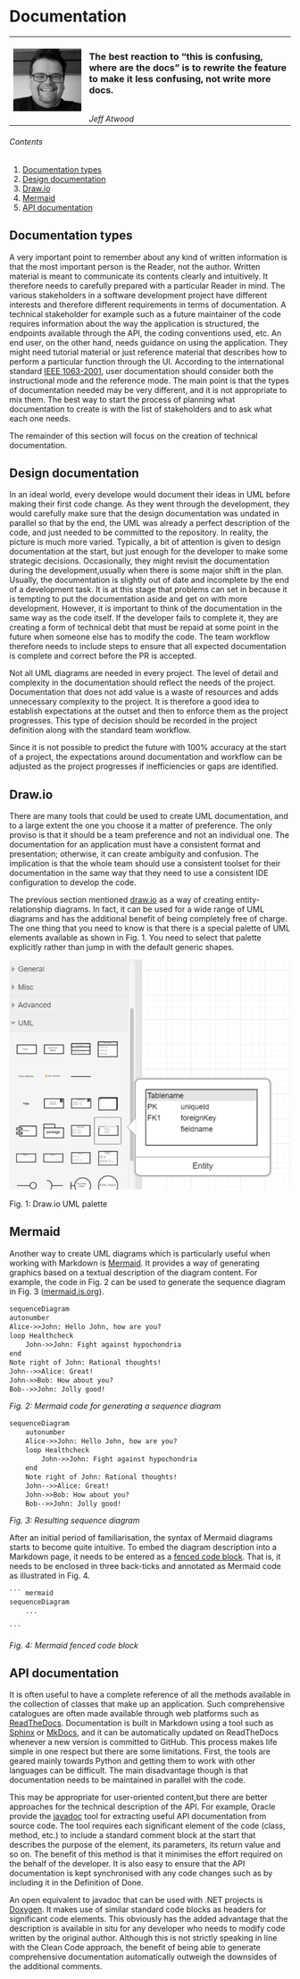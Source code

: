 # Documentation

|                                                                                                                             |                                                                                                                                                                   |
|-----------------------------------------------------------------------------------------------------------------------------|-------------------------------------------------------------------------------------------------------------------------------------------------------------------|
| ![Jeff Atwood](../images/jeff_atwood.png) | <h3>The best reaction to “this is confusing, where are the docs” is to rewrite the feature to make it less confusing, not write more docs.</h3><br/>*Jeff Atwood* |

###### Contents

1. [Documentation types](#documentation-types)
2. [Design documentation](#design-documentation)
3. [Draw.io](#drawio)
4. [Mermaid](#mermaid)
5. [API documentation](#api-documentation)

## Documentation types

A very important point to remember about any kind of written information is that the most
important person is the Reader, not the author. Written material is meant to communicate
its contents clearly and intuitively. It therefore needs to carefully prepared with a 
particular Reader in mind. The various stakeholders in a software development project have
different interests and therefore different requirements in terms of documentation. A
technical stakeholder for example such as a future maintainer of the code requires 
information about the way the application is structured, the endpoints available through
the API, the coding conventions used, etc. An end user, on the other hand, needs guidance 
on using the application. They might need tutorial material or just reference material that
describes how to perform a particular function through the UI. According to the international
standard [IEEE 1063-2001](https://napier.primo.exlibrisgroup.com/permalink/44NAP_INST/n96pef/alma9923431555702111),
user documentation should consider both the instructional mode and the reference mode. The main 
point is that the types of documentation needed may be very different, and it is not appropriate 
to mix them. The best way to start the process of planning what documentation to create is
with the list of stakeholders and to ask what each one needs.

The remainder of this section will focus on the creation of technical documentation.

## Design documentation

In an ideal world, every develope would document their ideas in UML before making their 
first code change. As they went through the development, they would carefully make sure that 
the design documentation was undated in parallel so that by the end, the UML was already a
perfect description of the code, and just needed to be committed to the repository. In reality,
the picture is much more varied. Typically, a bit of attention is given to design documentation
at the start, but just enough for the developer to make some strategic decisions. Occasionally,
they might revisit the documentation during the development,usually when there is some major
shift in the plan. Usually, the documentation is slightly out of date and incomplete by the
end of a development task. It is at this stage that problems can set in because it is tempting
to put the documentation aside and get on with more development. However, it is important to
think of the documentation in the same way as the code itself. If the developer fails to
complete it, they are creating a form of technical debt that must be repaid at some point in
the future when someone else has to modify the code. The team workflow therefore needs to include
steps to ensure that all expected documentation is complete and correct before the PR is 
accepted.

Not all UML diagrams are needed in every project. The level of detail and complexity in the 
documentation should reflect the needs of the project. Documentation that does not add value
is a waste of resources and adds unnecessary complexity to the project. It is therefore a 
good idea to establish expectations at the outset and then to enforce them as the project 
progresses. This type of decision should be recorded in the project definition along with the 
standard team workflow.

Since it is not possible to predict the future with 100% accuracy at the start of a project, the
expectations around documentation and workflow can be adjusted as the project progresses if
inefficiencies or gaps are identified.

## Draw.io

There are many tools that could be used to create UML documentation, and to a large extent
the one you choose it a matter of preference. The only proviso is that it should be a team
preference and not an individual one. The documentation for an application must have a
consistent format and presentation; otherwise, it can create ambiguity and confusion. The
implication is that the whole team should use a consistent toolset for their documentation
in the same way that they need to use a consistent IDE configuration to develop the code.

The previous section mentioned [draw.io](https://www.drawio.com/) as a way of creating
entity-relationship diagrams. In fact, it can be used for a wide range of UML diagrams and 
has the additional benefit of being completely free of charge. The one thing that you 
need to know is that there is a special palette of UML elements available as shown in
Fig. 1. You need to select that palette explicitly rather than jump in with the default
generic shapes.

![Draw.io UML palette](../images/drawio_uml.png)

Fig. 1: Draw.io UML palette

## Mermaid

Another way to create UML diagrams which is particularly useful when working with Markdown
is [Mermaid](https://mermaid.js.org/). It provides a way of generating graphics based on a
textual description of the diagram content. For example, the code in Fig. 2 can be used to 
generate the sequence diagram in Fig. 3 ([mermaid.js.org](https://mermaid.js.org/syntax/sequenceDiagram.html)).

    sequenceDiagram
    autonumber
    Alice->>John: Hello John, how are you?
    loop Healthcheck
        John->>John: Fight against hypochondria
    end
    Note right of John: Rational thoughts!
    John-->>Alice: Great!
    John->>Bob: How about you?
    Bob-->>John: Jolly good!

*Fig. 2: Mermaid code for generating a sequence diagram*

``` mermaid
sequenceDiagram
    autonumber
    Alice->>John: Hello John, how are you?
    loop Healthcheck
        John->>John: Fight against hypochondria
    end
    Note right of John: Rational thoughts!
    John-->>Alice: Great!
    John->>Bob: How about you?
    Bob-->>John: Jolly good!
```

*Fig. 3: Resulting sequence diagram*

After an initial period of familiarisation, the syntax of Mermaid diagrams starts to 
become quite intuitive. To embed the diagram description into a Markdown page, it
needs to be entered as a [fenced code block](https://docs.github.com/en/get-started/writing-on-github/working-with-advanced-formatting/creating-diagrams).
That is, it needs to be enclosed in three back-ticks and annotated as Mermaid code as
illustrated in Fig. 4.

````
``` mermaid
sequenceDiagram
    ...
    
```
````

*Fig. 4: Mermaid fenced code block*

## API documentation

It is often useful to have a complete reference of all the methods available in the collection 
of classes that make up an application. Such comprehensive catalogues are often made available
through web platforms such as [ReadTheDocs](https://docs.readthedocs.io/). Documentation
is built in Markdown using a tool such as [Sphinx](https://www.sphinx-doc.org/en/master/) or
[MkDocs](https://www.mkdocs.org/), and it can be automatically updated on ReadTheDocs 
whenever a new version is committed to GitHub. This process makes life simple in one respect
but there are some limitations. First, the tools are geared mainly towards Python and getting 
them to work with other languages can be difficult. The main disadvantage though is that 
documentation needs to be maintained in parallel with the code. 

This may be appropriate for user-oriented content,but there are better approaches for the 
technical description of the API. For example, Oracle provide the 
[javadoc](https://www.oracle.com/technical-resources/articles/java/javadoc-tool.html)
tool for extracting useful API documentation from source code. The tool requires each 
significant element of the code (class, method, etc.) to include a standard comment block at
the start that describes the purpose of the element, its parameters, its return value and
so on. The benefit of this method is that it minimises the effort required on the behalf of
the developer. It is also easy to ensure that the API documentation is kept synchronised 
with any code changes such as by including it in the Definition of Done.

An open equivalent to javadoc that can be used with .NET projects is 
[Doxygen](https://www.doxygen.nl/). It makes use of similar standard code blocks as
headers for significant code elements. This obviously has the added advantage that the 
description is available in situ for any developer who needs to modify code written by
the original author. Although this is not strictly speaking in line with the Clean Code
approach, the benefit of being able to generate comprehensive documentation automatically
outweigh the downsides of the additional comments. 



